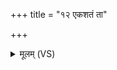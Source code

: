 +++
title = "१२ एकशतं ता"

+++
<details><summary>मूलम् (VS)</summary>

एक॑शतं॒ ता ज॒नता॒ या भूमि॒र्व्य॑धूनुत। प्र॒जां हिं॑सि॒त्वा ब्राह्म॑णीमसंभ॒व्यं परा॑भवन् ॥
</details>